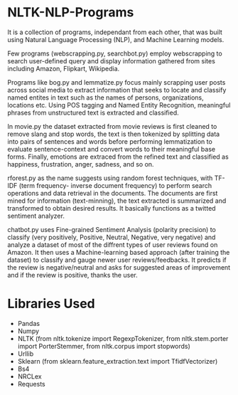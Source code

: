 # NLTK-NLP-Programs

It is a collection of programs, independant from each other, that was built using Natural Language Processing (NLP), and Machine Learning models.

Few programs (webscrapping.py, searchbot.py) employ webscrapping to search user-defined query and display information gathered from sites including Amazon, Flipkart, Wikipedia.

Programs like bog.py and lemmatize.py focus mainly scrapping user posts across social media to extract information that seeks to locate and classify named entites in text such as the names of persons, organizations, locations etc. Using POS tagging and Named Entity Recognition,  meaningful phrases from unstructured text is extracted and classified.

In movie.py the dataset extracted from movie reviews is first cleaned to remove slang and stop words, the text is then tokenized by splitting data into pairs of sentences and words before performing lemmatization to evaluate sentence-context and convert words to their meaningful base forms. Finally, emotions are extraced from the refined text and classified as happiness, frustration, anger, sadness, and so on.

rforest.py as the name suggests using random forest techniques, with TF-IDF (term frequency- inverse document frequency) to perform search operations and data retrieval in the documents. The documents are first mined for information (text-minning), the text extracted is summarized and transformed to obtain desired results. It basically functions as a twitted sentiment analyzer.

chatbot.py uses Fine-grained Sentiment Analysis (polarity precision) to classify (very positively, Positive, Neutral, Negative, very negative) and analyze a dataset of most of the diffrent types of user reviews found on Amazon. It then uses a Machine-learning based approach (after training the dataset) to classify and gauge newer user reviews/feedbacks. It predicts if the review is negative/neutral and asks for suggested areas of improvement and if the review is positive, thanks the user.

# Libraries Used

* Pandas <br />
* Numpy <br />
* NLTK (from nltk.tokenize import RegexpTokenizer, from nltk.stem.porter import PorterStemmer, from nltk.corpus import stopwords)<br />
* Urllib <br />
* Sklearn (from sklearn.feature_extraction.text  import TfidfVectorizer) <br />
* Bs4 <br />
* NRCLex <br />
* Requests <br />




